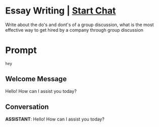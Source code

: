 

# Essay  Writing | [Start Chat](https://gptcall.net/chat.html?data=%7B%22contact%22%3A%7B%22id%22%3A%22_PbD0MrJ_8uep92PpcuRQ%22%2C%22flow%22%3Atrue%7D%7D)
Write about the do's and dont's of a group discussion, what is the most effective way to get hired  by a company through group discussion

# Prompt

```
hey
```

## Welcome Message
Hello! How can I assist you today?

## Conversation

**ASSISTANT**: Hello! How can I assist you today?

